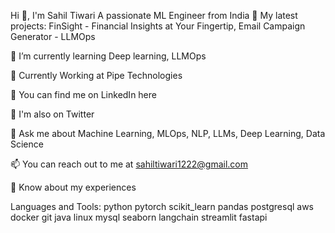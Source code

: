  Hi 👋, I'm Sahil Tiwari 
A passionate ML Engineer from India
🔭 My latest projects: FinSight - Financial Insights at Your Fingertip, Email Campaign Generator - LLMOps

🌱 I’m currently learning Deep learning, LLMOps

💪 Currently Working at Pipe Technologies
 
🤝 You can find me on LinkedIn here

🐥 I'm also on Twitter

💬 Ask me about Machine Learning, MLOps, NLP, LLMs, Deep Learning, Data Science

📫 You can reach out to me at sahiltiwari1222@gmail.com

📄 Know about my experiences



Languages and Tools:
python pytorch scikit_learn pandas postgresql aws docker git java linux mysql seaborn langchain streamlit fastapi

